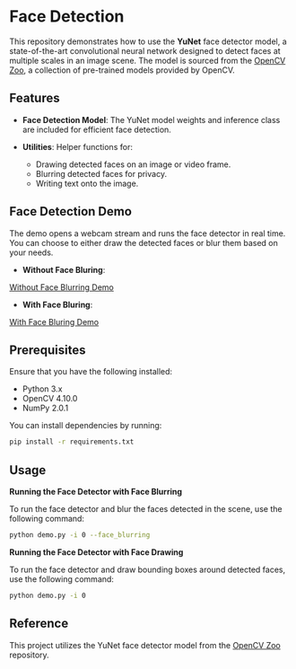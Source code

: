 # Face Detection

This repository demonstrates how to use the **YuNet** face detector model, a state-of-the-art convolutional neural network designed to detect faces at multiple scales in an image scene. The model is sourced from the [OpenCV Zoo](https://github.com/opencv/opencv_zoo/tree/main/models/face_detection_yunet), a collection of pre-trained models provided by OpenCV.

## Features

- **Face Detection Model**: The YuNet model weights and inference class are included for efficient face detection.

- **Utilities**: Helper functions for:
  - Drawing detected faces on an image or video frame.
  - Blurring detected faces for privacy.
  - Writing text onto the image.

## Face Detection Demo

The demo opens a webcam stream and runs the face detector in real time. You can choose to either draw the detected faces or blur them based on your needs.

- **Without Face Bluring**:

[Without Face Blurring Demo](face_detection_demo_without_blur.mp4)

- **With Face Bluring**:

[With Face Bluring Demo](face_detection_demo_with_blur.mp4)

## Prerequisites

Ensure that you have the following installed:
- Python 3.x
- OpenCV 4.10.0
- NumPy 2.0.1

You can install dependencies by running:

```bash
pip install -r requirements.txt
```

## Usage

**Running the Face Detector with Face Blurring**

To run the face detector and blur the faces detected in the scene, use the following command:

```bash
python demo.py -i 0 --face_blurring
```

**Running the Face Detector with Face Drawing**

To run the face detector and draw bounding boxes around detected faces, use the following command:

```bash
python demo.py -i 0
```

## Reference

This project utilizes the YuNet face detector model from the [OpenCV Zoo](https://github.com/opencv/opencv_zoo/tree/main/models/face_detection_yunet) repository.